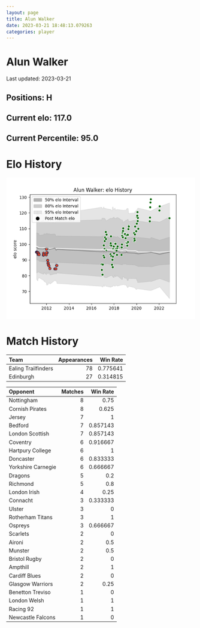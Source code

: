 ```yaml
---  
layout: page  
title: Alun Walker  
date: 2023-03-21 18:48:13.079263  
categories: player  
---
```

# Alun Walker


Last updated: 2023-03-21
## Positions: H

## Current elo: 117.0

## Current Percentile: 95.0

# Elo History


![elo history](history_AlunWalker.png)
# Match History


| Team                |   Appearances |   Win Rate |
|:--------------------|--------------:|-----------:|
| Ealing Trailfinders |            78 |   0.775641 |
| Edinburgh           |            27 |   0.314815 |

| Opponent           |   Matches |   Win Rate |
|:-------------------|----------:|-----------:|
| Nottingham         |         8 |   0.75     |
| Cornish Pirates    |         8 |   0.625    |
| Jersey             |         7 |   1        |
| Bedford            |         7 |   0.857143 |
| London Scottish    |         7 |   0.857143 |
| Coventry           |         6 |   0.916667 |
| Hartpury College   |         6 |   1        |
| Doncaster          |         6 |   0.833333 |
| Yorkshire Carnegie |         6 |   0.666667 |
| Dragons            |         5 |   0.2      |
| Richmond           |         5 |   0.8      |
| London Irish       |         4 |   0.25     |
| Connacht           |         3 |   0.333333 |
| Ulster             |         3 |   0        |
| Rotherham Titans   |         3 |   1        |
| Ospreys            |         3 |   0.666667 |
| Scarlets           |         2 |   0        |
| Aironi             |         2 |   0.5      |
| Munster            |         2 |   0.5      |
| Bristol Rugby      |         2 |   0        |
| Ampthill           |         2 |   1        |
| Cardiff Blues      |         2 |   0        |
| Glasgow Warriors   |         2 |   0.25     |
| Benetton Treviso   |         1 |   0        |
| London Welsh       |         1 |   1        |
| Racing 92          |         1 |   1        |
| Newcastle Falcons  |         1 |   0        |